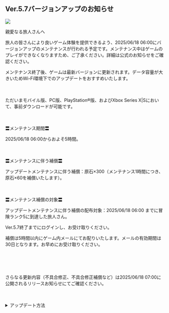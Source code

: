 ## Ver.5.7バージョンアップのお知らせ
<img src="https://sdk.hoyoverse.com/upload/ann/2024/12/03/c24d6da5527f40502a98e54ac9b76add_6883518866022967546.jpg">
<p style="white-space: pre-wrap;">親愛なる旅人さんへ</p><p style="white-space: pre-wrap;">旅人の皆さんにより良いゲーム体験を提供できるよう、<t class="t_gl" contenteditable="false">2025/06/18 06:00</t>にバージョンアップのメンテナンスが行われる予定です。メンテナンス中はゲームのプレイができなくなりますため、ご了承ください。詳細は公式のお知らせをご確認ください。</p><p style="white-space: pre-wrap;">メンテナンス終了後、ゲームは最新バージョンに更新されます。データ容量が大きいためWi-Fi環境下でのアップデートをおすすめいたします。</p><p style="white-space: pre-wrap; min-height: 1.5em;"></p><p style="white-space: pre-wrap;">ただいまモバイル版、PC版、PlayStation®版、およびXbox Series X|Sにおいて、事前ダウンロードが可能です。</p><p style="white-space: pre-wrap; min-height: 1.5em;"></p><p style="white-space: pre-wrap;">〓メンテナンス期間〓</p><p style="white-space: pre-wrap;"><t class="t_gl" contenteditable="false">2025/06/18 06:00</t>からおよそ5時間。</p><p style="white-space: pre-wrap; min-height: 1.5em;"></p><p style="white-space: pre-wrap;">〓メンテナンスに伴う補償〓</p><p style="white-space: pre-wrap;">アップデートメンテナンスに伴う補償：原石×300（メンテナンス1時間につき、原石×60を補償いたします）。</p><p style="white-space: pre-wrap; min-height: 1.5em;"></p><p style="white-space: pre-wrap;">〓メンテナンス補償の対象〓</p><p style="white-space: pre-wrap;">アップデートメンテナンスに伴う補償の配布対象：<t class="t_gl" contenteditable="false">2025/06/18 06:00</t> までに冒険ランク5に到達した旅人さん。</p><p style="white-space: pre-wrap;">Ver.5.7終了までにログインし、お受け取りください。</p><p style="white-space: pre-wrap;">補償は5時間以内にゲーム内メールにてお配りいたします。メールの有効期間は30日となります。お早めにお受け取りください。</p><p style="white-space: pre-wrap; min-height: 1.5em;"></p><p style="white-space: pre-wrap; min-height: 1.5em;"></p><p style="white-space: pre-wrap;">さらなる更新内容（不具合修正、不具合修正補償など）は<t class="t_gl" contenteditable="false">2025/06/18 07:00</t>に公開されるリリースお知らせにてご確認ください。</p><p style="white-space: pre-wrap; min-height: 1.5em;"></p><details><summary>アップデート方法</summary><div class="expansion-content"><p style="white-space: pre-wrap; min-height: 1.5em; text-align: center;"><img src="https://sdk.hoyoverse.com/upload/ann/2025/03/11/ab54ced7d1311ac2053e57dd80147e97_6542854712819094813.jpg" href="" style="border:none;vertical-align:middle;"></p></div></details><p style="white-space: pre-wrap; min-height: 1.5em;"></p>
